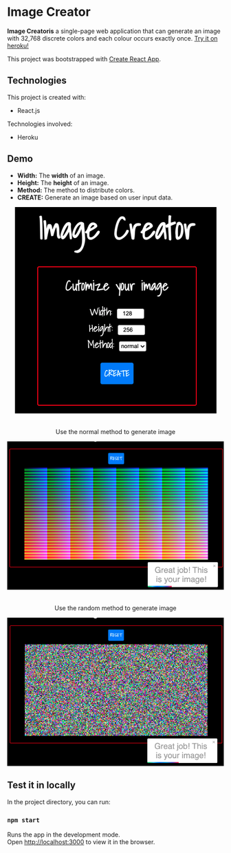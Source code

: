 # Image Creator
**Image Creatoris** a single-page web application that can generate an image with 32,768 discrete colors and each colour occurs exactly once. [Try it on heroku!]()

This project was bootstrapped with [Create React App](https://github.com/facebook/create-react-app).

## Technologies
This project is created with:
* React.js

Technologies involved: 
* Heroku

## Demo
* **Width:**  The **width** of an image.
* **Height:**  The **height** of an image.
* **Method:** The method to distribute colors.
* **CREATE:** Generate an image based on user input data.

<div align="center">
  <img src="demo/demo1.png">
  <br></br>
  <p>Use the normal method to generate image</p>
  <img src="demo/demo2.png">
  <br></br>
  <p>Use the random method to generate image</p>
  <img src="demo/demo3.png">
</div>


## Test it in locally
In the project directory, you can run:
### `npm start`

Runs the app in the development mode.\
Open [http://localhost:3000](http://localhost:3000) to view it in the browser.




